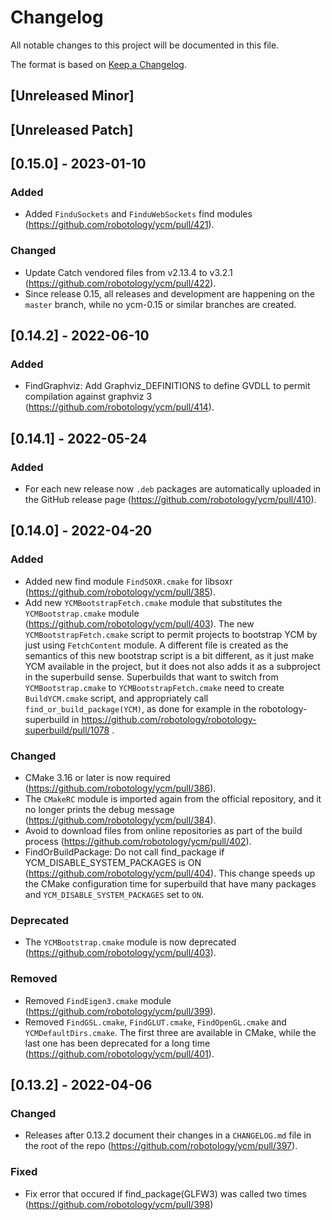 # Changelog

All notable changes to this project will be documented in this file.

The format is based on [Keep a Changelog](https://keepachangelog.com/en/1.0.0/).

## [Unreleased Minor]

## [Unreleased Patch]

## [0.15.0] - 2023-01-10

### Added

* Added `FinduSockets` and `FinduWebSockets` find modules  (https://github.com/robotology/ycm/pull/421). 

### Changed

* Update Catch vendored files from v2.13.4 to v3.2.1 (https://github.com/robotology/ycm/pull/422).
* Since release 0.15, all releases and development are happening on the `master` branch, while no ycm-0.15 or similar branches are created. 

## [0.14.2] - 2022-06-10

### Added

* FindGraphviz: Add Graphviz_DEFINITIONS to define GVDLL to permit compilation against graphviz 3 (https://github.com/robotology/ycm/pull/414).

## [0.14.1] - 2022-05-24

### Added
* For each new release now `.deb` packages are automatically uploaded in the GitHub release page (https://github.com/robotology/ycm/pull/410).

## [0.14.0] - 2022-04-20

### Added
* Added new find module `FindSOXR.cmake` for libsoxr (https://github.com/robotology/ycm/pull/385).
* Add new `YCMBootstrapFetch.cmake` module that substitutes the `YCMBootstrap.cmake` module (https://github.com/robotology/ycm/pull/403). The new `YCMBootstrapFetch.cmake` script to permit projects to bootstrap YCM by just using `FetchContent` module. A different file is created as the semantics of this new bootstrap script is a bit different, as it just make YCM available in the project, but it does not also adds it as a subproject in the superbuild sense. Superbuilds that want to switch from `YCMBootstrap.cmake` to `YCMBootstrapFetch.cmake` need to create `BuildYCM.cmake` script, and appropriately call `find_or_build_package(YCM)`, as done for example in the robotology-superbuild in https://github.com/robotology/robotology-superbuild/pull/1078 .

### Changed
* CMake 3.16 or later is now required (https://github.com/robotology/ycm/pull/386).
* The `CMakeRC` module is imported again from the official repository, and it no longer prints the debug message (https://github.com/robotology/ycm/pull/384).
* Avoid to download files from online repositories as part of the build process (https://github.com/robotology/ycm/pull/402).
* FindOrBuildPackage: Do not call find_package if YCM_DISABLE_SYSTEM_PACKAGES is ON (https://github.com/robotology/ycm/pull/404). This change speeds up the CMake configuration time for superbuild that have many packages and `YCM_DISABLE_SYSTEM_PACKAGES` set to `ON`.

### Deprecated
* The `YCMBootstrap.cmake` module is now deprecated (https://github.com/robotology/ycm/pull/403).

### Removed
* Removed `FindEigen3.cmake` module (https://github.com/robotology/ycm/pull/399).
* Removed `FindGSL.cmake`, `FindGLUT.cmake`, `FindOpenGL.cmake` and `YCMDefaultDirs.cmake`. The first three are available in CMake, while the last one has been deprecated for a long time (https://github.com/robotology/ycm/pull/401).

## [0.13.2] - 2022-04-06

### Changed
* Releases after 0.13.2 document their changes in a `CHANGELOG.md` file in the root of the repo (https://github.com/robotology/ycm/pull/397).

### Fixed
* Fix error that occured if find_package(GLFW3) was called two times (https://github.com/robotology/ycm/pull/398)
